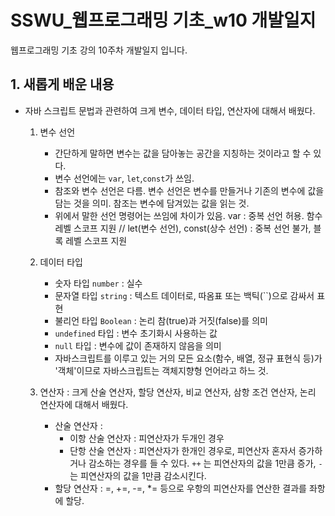 # SSWU_웹프로그래밍 기초_w10 개발일지
웹프로그래밍 기초 강의 10주차 개발일지 입니다.
       
## 1. 새롭게 배운 내용

- 자바 스크립트 문법과 관련하여 크게 변수, 데이터 타입, 연산자에 대해서 배웠다. 
  1) 변수 선언  
      - 간단하게 말하면 변수는 값을 담아놓는 공간을 지칭하는 것이라고 할 수 있다.
      - 변수 선언에는 `var`, `let`,`const`가 쓰임.
      - 참조와 변수 선언은 다름. 변수 선언은 변수를 만들거나 기존의 변수에 값을 담는 것을 의미. 참조는 변수에 담겨있는 값을 읽는 것. 
      - 위에서 말한 선언 명령어는 쓰임에 차이가 있음. var : 중복 선언 허용. 함수 레벨 스코프 지원 // let(변수 선언), const(상수 선언) : 중복 선언 불가, 블록 레벨 스코프 지원 

  2) 데이터 타입
      - 숫자 타입 `number` : 실수
      - 문자열 타입 `string` : 텍스트 데이터로, 따옴표 또는 백틱(``)으로 감싸서 표현
      - 불리언 타입 `Boolean` : 논리 참(true)과 거짓(false)를 의미
      - `undefined` 타입 : 변수 초기화시 사용하는 값
      - `null` 타입 : 변수에 값이 존재하지 않음을 의미 
      * 자바스크립트를 이루고 있는 거의 모든 요소(함수, 배열, 정규 표현식 등)가 '객체'이므로 자바스크립트는 객체지향형 언어라고 하느 것. 
  
  3) 연산자 
     : 크게 산술 연산자, 할당 연산자, 비교 연산자, 삼항 조건 연산자, 논리 연산자에 대해서 배웠다. 
     - 산술 연산자 : 
          - 이항 산술 연산자 : 피연산자가 두개인 경우 
          - 단항 산술 연산자 : 피연산자가 한개인 경우로, 피연산자 혼자서 증가하거나 감소하는 경우를 들 수 있다. `++` 는 피연산자의 값을 1만큼 증가, `-`는 피연산자의 값을 1만큼 감소시킨다. 
     - 할당 연산자 : =, +=, -=, *= 등으로 우항의 피연산자를 연산한 결과를 좌항에 할당.
